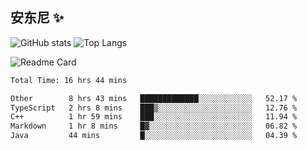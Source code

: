 
## 安东尼 ✨



![GitHub stats](https://cmx-github-readme-stats.vercel.app/api?username=NgxuAnGMH&show_icons=true&theme=darcula&hide_border=true&locale=cn&hide_title=true) ![Top Langs](https://cmx-github-readme-stats.vercel.app/api/top-langs/?username=NgxuAnGMH&show_icons=true&theme=darcula&hide_border=true&layout=compact) 

![Readme Card](https://cmx-github-readme-stats.vercel.app/api/pin/?username=NgxuAnGMH&repo=miniSpring&show_icons=true&theme=darcula&hide_border=true&hide_title=true) 





<!--START_SECTION:waka-->

```txt
Total Time: 16 hrs 44 mins

Other        8 hrs 43 mins   █████████████░░░░░░░░░░░░   52.17 %
TypeScript   2 hrs 8 mins    ███▒░░░░░░░░░░░░░░░░░░░░░   12.76 %
C++          1 hr 59 mins    ███░░░░░░░░░░░░░░░░░░░░░░   11.94 %
Markdown     1 hr 8 mins     █▓░░░░░░░░░░░░░░░░░░░░░░░   06.82 %
Java         44 mins         █░░░░░░░░░░░░░░░░░░░░░░░░   04.39 %
```

<!--END_SECTION:waka-->




<!--
**NgxuAnGMH/NgxuAnGMH** is a ✨ _special_ ✨ repository because its `README.md` (this file) appears on your GitHub profile.

Here are some ideas to get you started: 备用？那就先留着吧。。。

- 🔭 I’m currently working on ...
- 🌱 I’m currently learning ...
- 👯 I’m looking to collaborate on ...
- 🤔 I’m looking for help with ...
- 💬 Ask me about ...
- 📫 How to reach me: ...
- 😄 Pronouns: ...
- ⚡ Fun fact: ...
-->
